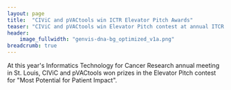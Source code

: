 ```yaml
---
layout: page
title:  "CIViC and pVACtools win ICTR Elevator Pitch Awards"
teaser: "CIViC and pVACtools win Elevator Pitch contest at annual ITCR meeting"
header:
    image_fullwidth: "genvis-dna-bg_optimized_v1a.png"
breadcrumb: true
---
```


At this year's Informatics Technology for Cancer Research annual meeting in St. Louis, CIViC and pVACtools won prizes in the Elevator Pitch contest for "Most Potential for Patient Impact".